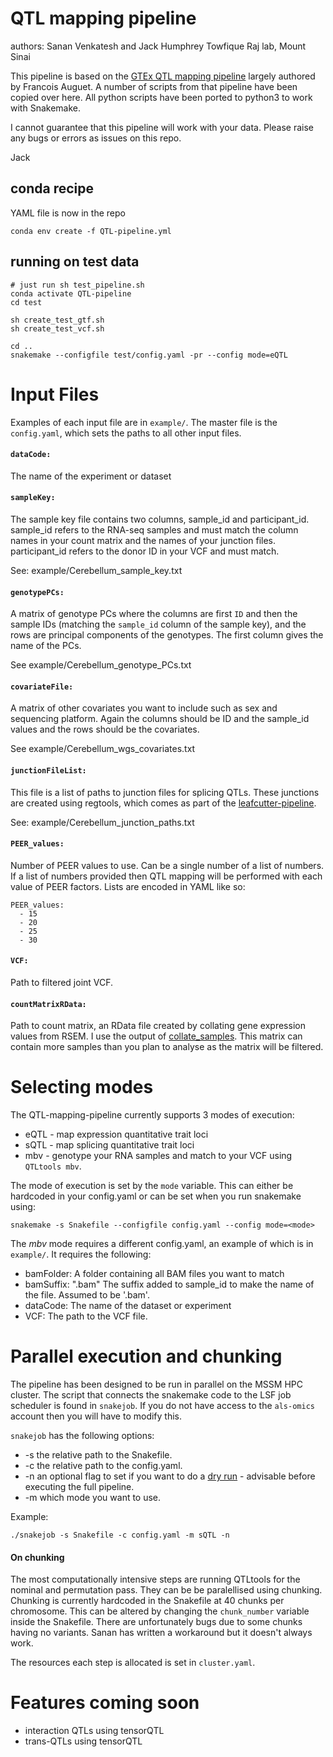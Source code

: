QTL mapping pipeline
=====================

authors: Sanan Venkatesh and Jack Humphrey
Towfique Raj lab, Mount Sinai

This pipeline is based on the [GTEx QTL mapping pipeline](https://github.com/broadinstitute/gtex-pipeline/tree/master/qtl) largely authored by Francois Auguet. A number of scripts from that pipeline have been copied over here. All python scripts have been ported to python3 to work with Snakemake.

I cannot guarantee that this pipeline will work with your data. Please raise any bugs or errors as issues on this repo.

Jack


## conda recipe

YAML file is now in the repo 

```
conda env create -f QTL-pipeline.yml
```

## running on test data

```
# just run sh test_pipeline.sh
conda activate QTL-pipeline
cd test

sh create_test_gtf.sh  
sh create_test_vcf.sh

cd ..
snakemake --configfile test/config.yaml -pr --config mode=eQTL
```


# Input Files

Examples of each input file are in `example/`. The master file is the `config.yaml`, which sets the paths to all other input files. 


#### `dataCode:`  
  The name of the experiment or dataset
  
#### `sampleKey:` 

  The sample key file contains two columns, sample_id and participant_id. sample_id refers to the RNA-seq samples and must match the column names in your count matrix and the names of your junction files. participant_id refers to the donor ID in your VCF and must match. 

  See: example/Cerebellum_sample_key.txt
  
#### `genotypePCs:` 
  A matrix of genotype PCs where the columns are first `ID` and then the sample IDs (matching the `sample_id` column of the sample key), and the rows are principal components of the genotypes. The first column gives the name of the PCs. 
 
 See example/Cerebellum_genotype_PCs.txt 
 
#### `covariateFile:`
  A matrix of other covariates you want to include such as sex and sequencing platform. Again the columns should be ID and the sample_id values and the rows should be the covariates.
  
  See example/Cerebellum_wgs_covariates.txt 

#### `junctionFileList:`
   This file is a list of paths to junction files for splicing QTLs. These junctions are created using regtools, which comes as part of the [leafcutter-pipeline](https://github.com/RajLabMSSM/leafcutter-pipeline).
  
   See: example/Cerebellum_junction_paths.txt 
  
#### `PEER_values: `
  Number of PEER values to use. Can be a single number of a list of numbers. If a list of numbers provided then QTL mapping will be performed with each value of PEER factors. Lists are encoded in YAML like so:

  ```
  PEER_values:
    - 15
    - 20
    - 25
    - 30
  ```
  
#### `VCF:` 
  Path to filtered joint VCF.

#### `countMatrixRData:` 
  Path to count matrix, an RData file created by collating gene expression values from RSEM. I use the output of [collate_samples](https://github.com/RajLabMSSM/RNA-pipelines/tree/master/collate_samples).
  This matrix can contain more samples than you plan to analyse as the matrix will be filtered.

# Selecting modes

The QTL-mapping-pipeline currently supports 3 modes of execution:
 * eQTL - map expression quantitative trait loci
 * sQTL - map splicing quantitative trait loci
 * mbv - genotype your RNA samples and match to your VCF using `QTLtools mbv`.

The mode of execution is set by the `mode` variable. This can either be hardcoded in your config.yaml or can be set when you run snakemake using:

```
snakemake -s Snakefile --configfile config.yaml --config mode=<mode>
```

The _mbv_ mode requires a different config.yaml, an example of which is in `example/`. It requires the following:

* bamFolder:
  A folder containing all BAM files you want to match
* bamSuffix: ".bam"
  The suffix added to sample_id to make the name of the file. Assumed to be '.bam'.
* dataCode: 
  The name of the dataset or experiment
* VCF: 
  The path to the VCF file.
  
  
 # Parallel execution and chunking
 
 The pipeline has been designed to be run in parallel on the MSSM HPC cluster. The script that connects the snakemake code to the LSF job scheduler is found in `snakejob`.  If you do not have access to the `als-omics` account then you will have to modify this. 
 
 `snakejob` has the following options:
  * -s the relative path to the Snakefile.
  * -c the relative path to the config.yaml.
  * -n an optional flag to set if you want to do a [dry run](https://snakemake.readthedocs.io/en/v5.1.4/executable.html#useful-command-line-arguments) - advisable before executing the full pipeline.
  * -m which mode you want to use.

Example:

```
./snakejob -s Snakefile -c config.yaml -m sQTL -n
```



#### On chunking
  
The most computationally intensive steps are running QTLtools for the nominal and permutation pass. They can be be paralellised using chunking. Chunking is currently hardcoded in the Snakefile at 40 chunks per chromosome. This can be altered by changing the `chunk_number` variable inside the Snakefile. There are unfortunately bugs due to some chunks having no variants. Sanan has written a workaround but it doesn't always work. 
  
 The resources each step is allocated is set in `cluster.yaml`. 
 
 
 # Features coming soon
 
 * interaction QTLs using tensorQTL
 * trans-QTLs using tensorQTL
  
